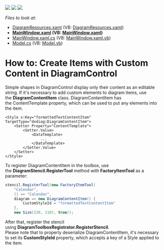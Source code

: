 <!-- default badges list -->
![](https://img.shields.io/endpoint?url=https://codecentral.devexpress.com/api/v1/VersionRange/128585250/22.2.2%2B)
[![](https://img.shields.io/badge/Open_in_DevExpress_Support_Center-FF7200?style=flat-square&logo=DevExpress&logoColor=white)](https://supportcenter.devexpress.com/ticket/details/T395119)
[![](https://img.shields.io/badge/📖_How_to_use_DevExpress_Examples-e9f6fc?style=flat-square)](https://docs.devexpress.com/GeneralInformation/403183)
<!-- default badges end -->
<!-- default file list -->
*Files to look at*:

* [DiagramResources.xaml](./CS/DXDiagram.ContentItem/DiagramResources.xaml) (VB: [DiagramResources.xaml](./VB/DXDiagram.ContentItem/DiagramResources.xaml))
* **[MainWindow.xaml](./CS/DXDiagram.ContentItem/MainWindow.xaml) (VB: [MainWindow.xaml](./VB/DXDiagram.ContentItem/MainWindow.xaml))**
* [MainWindow.xaml.cs](./CS/DXDiagram.ContentItem/MainWindow.xaml.cs) (VB: [MainWindow.xaml.vb](./VB/DXDiagram.ContentItem/MainWindow.xaml.vb))
* [Model.cs](./CS/DXDiagram.ContentItem/Model.cs) (VB: [Model.vb](./VB/DXDiagram.ContentItem/Model.vb))
<!-- default file list end -->
# How to: Create Items with Custom Content in DiagramControl


<p>Simple shapes in DiagramControl display only their content as an editable string. If it's necessary to add custom elements to diagram items, use the <strong>DiagramContentItem</strong> class. DiagramContentItem has the ContentTemplate property, which can be used to put any elements into the item.</p>


```xaml
<Style x:Key="formattedTextContentItem" TargetType="dxdiag:DiagramContentItem">
    <Setter Property="ContentTemplate">
        <Setter.Value>
            <DataTemplate>
                ...
            </DataTemplate>
        </Setter.Value>
    </Setter>
</Style>
```


<p>To register DiagramContentItem in the toolbox, use the <strong>DiagramStencil.RegisterTool</strong> method with <strong>FactoryItemTool</strong> as a parameter:</p>


```cs
stencil.RegisterTool(new FactoryItemTool(
    "Calendar",
    () => "Calendar",
    diagram => new DiagramContentItem() {
        CustomStyleId = "formattedTextContentItem"
    },
    new Size(230, 110), true));
```


<p>After that, register the stencil using <strong>DiagramToolboxRegistrator.RegisterStencil</strong>.<br>Please note that to properly deserialize DiagramContentItem, it's necessary to set its <strong>CustomStyleId</strong> property, which accepts a key of a Style applied to the item.</p>

<br/>



